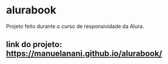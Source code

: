 # alurabook
Projeto feito durante o curso de responsividade da Alura.
## link do projeto: https://manuelanani.github.io/alurabook/
